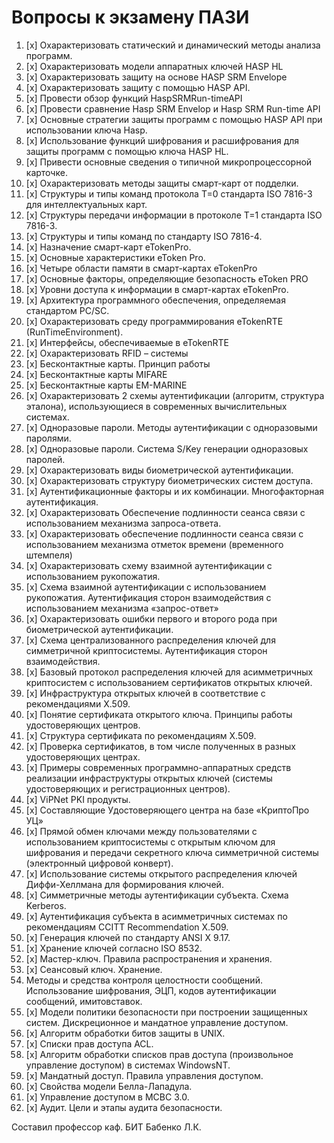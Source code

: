 # Вопросы к экзамену  ПАЗИ

1.  [x] Охарактеризовать статический и динамический методы анализа программ.
2.  [x] Охарактеризовать модели аппаратных ключей HASP HL
3.  [x] Охарактеризовать защиту на основе  HASP SRM Envelope
4.  [x] Охарактеризовать защиту с помощью HASP API.
5.  [x] Провести обзор функций HaspSRMRun-timeAPI
6.  [x] Провести сравнение Hasp SRM Envelop и Hasp SRM Run-time API
7.  [x] Основные стратегии защиты программ с помощью HASP API при использовании ключа Hasp.
8.  [x] Использование функций шифрования и расшифрования для защиты программ с помощью ключа HASP HL.
9.  [x] Привести основные сведения о типичной микропроцессорной карточке.
10. [x] Охарактеризовать методы защиты смарт-карт от подделки.
11. [x] Структуры и типы команд протокола Т=0 стандарта ISO 7816-3 для интеллектуальных карт.
12. [x] Структуры передачи информации в протоколе Т=1 стандарта ISO 7816-3.
13. [x] Структуры и типы команд по стандарту ISO 7816-4.
14. [x] Назначение смарт-карт  eTokenPro.
15. [x] Основные характеристики eToken Pro.
16. [x] Четыре области  памяти в смарт-картах eTokenPro
17. [x] Основные факторы, определяющие безопасность eToken PRO
18. [x] Уровни доступа к информации в смарт-картах eTokenPro.
19. [x] Архитектура программного обеспечения, определяемая стандартом PC/SC.
20. [x] Охарактеризовать среду программирования eTokenRTE (RunTimeEnvironment).
21. [x] Интерфейсы, обеспечиваемые в eTokenRTE
22. [x] Охарактеризовать RFID – системы
23. [x] Бесконтактные карты. Принцип работы
24. [x] Бесконтактные карты MIFARE
25. [x] Бесконтактные карты EM-MARINE
26. [x] Охарактеризовать 2 схемы аутентификации (алгоритм, структура эталона), использующиеся в современных вычислительных системах.
27. [x] Одноразовые пароли. Методы аутентификации с одноразовыми паролями.
28. [x] Одноразовые пароли. Система S/Key генерации одноразовых паролей.
29. [x] Охарактеризовать виды биометрической аутентификации.
30. [x] Охарактеризовать структуру биометрических систем доступа.
31. [x] Аутентификационные факторы и их комбинации. Многофакторная аутентификация.
32.  [x] Охарактеризовать Обеспечение подлинности сеанса связи с использованием механизма запроса-ответа.
33.  [x] Охарактеризовать обеспечение подлинности сеанса связи с использованием механизма отметок времени (временного штемпеля)
34.  [x] Охарактеризовать схему взаимной аутентификации с использованием рукопожатия.
35.  [x] Схема взаимной аутентификации с использованием рукопожатия. Аутентификация сторон взаимодействия с использованием механизма «запрос-ответ»
36.  [x] Охарактеризовать ошибки первого и второго рода при биометрической аутентификации.
1.   [x] Схема централизованного распределения ключей для симметричной криптосистемы. Аутентификация сторон взаимодействия.
2.   [x] Базовый протокол распределения ключей для асимметричных криптосистем с использованием сертификатов открытых ключей.
3.   [x] Инфраструктура открытых ключей в соответствие с рекомендациями X.509.
4.   [x] Понятие сертификата открытого ключа. Принципы работы удостоверяющих центров.
5.   [x] Структура сертификата по рекомендациям X.509.
6.   [x] Проверка сертификатов, в том числе полученных в разных удостоверяющих центрах.
7.   [x] Примеры современных программно-аппаратных средств реализации инфраструктуры открытых ключей (системы удостоверяющих и регистрационных центров).
8.   [x] ViPNet PKI продукты.
9.   [x] Составляющие Удостоверяющего центра на базе «КриптоПро УЦ»
10.  [x] Прямой обмен ключами между пользователями с использованием криптосистемы с открытым ключом для шифрования и передачи секретного ключа симметричной системы (электронный цифровой конверт).
11.  [x] Использование системы открытого распределения ключей Диффи-Хеллмана для формирования ключей.
12.  [x] Симметричные методы аутентификации субъекта. Схема Kerberos.
13.  [x] Аутентификация субъекта в асимметричных системах по рекомендациям CCITT Recommendation X.509.
14.  [x] Генерация ключей по стандарту ANSI X 9.17.
15.  [x] Хранение ключей согласно ISO 8532.
16.  [x] Мастер-ключ. Правила распространения и хранения. 
17.  [x] Сеансовый ключ.  Хранение. 
18. Методы и средства контроля целостности сообщений. Использование шифрования, ЭЦП, кодов аутентификации сообщений,  имитовставок.
19.  [x] Модели политики безопасности при построении защищенных систем. Дискреционное и мандатное управление доступом. 
20.  [x] Алгоритм обработки битов защиты в UNIX.
21.  [x] Списки прав доступа ACL.
22.  [x] Алгоритм обработки списков прав доступа (произвольное управление доступом) в системах WindowsNT.
23.  [x] Мандатный доступ. Правила управления доступом.
24.  [x] Свойства модели Белла-Лападула.
25.  [x] Управление доступом в МСВС 3.0. 
26.  [x] Аудит. Цели и этапы аудита безопасности.

Составил профессор каф. БИТ      Бабенко Л.К.
